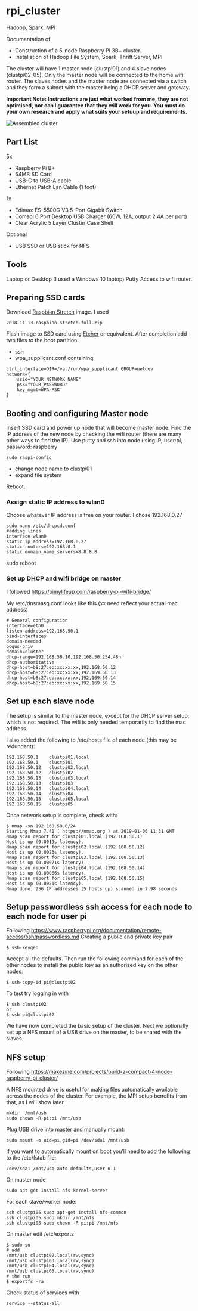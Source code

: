 # rpi_cluster
Hadoop, Spark, MPI


Documentation of
* Construction of a 5-node Raspberry PI 3B+ cluster.
* Installation of Hadoop File System, Spark, Thrift Server, MPI

The cluster will have 1 master node (clustpi01) and 4 slave nodes (clustpi02-05).
Only the master node will be connected to the home wifi router.
The slaves nodes and the master node are connected via a switch and they form a subnet with the master being a DHCP server and gateway.

**Important Note: Instructions are just what worked from me, they are not optimised, nor can I guarantee that they will work for you. You must do your own research and apply what suits your setuup and requirements.**

![Assembled cluster](https://github.com/chseeling/rpi_cluster/blob/master/images/20190106_rpi_cluster.jpg)

## Part List

5x
* Raspberry Pi B+
* 64MB SD Card
* USB-C to USB-A cable
* Ethernet Patch Lan Cable (1 foot)

1x
* Edimax ES-5500G V3 5-Port Gigabit Switch
* Comsol 6 Port Desktop USB Charger  (60W, 12A, output 2.4A per port)
* Clear Acrylic 5 Layer Cluster Case Shelf 


Optional
* USB SSD or USB stick for NFS

## Tools
Laptop or Desktop (I used a Windows 10 laptop)
Putty
Access to wifi router.

## Preparing SSD cards

Download [Raspbian Stretch](https://www.raspberrypi.org/downloads/raspbian/) image. I used

    2018-11-13-raspbian-stretch-full.zip

Flash image to SSD card using [Etcher](https://www.balena.io/etcher/) or equivalent. After completion add two files to the boot partition:
* ssh
* wpa_supplicant.conf  containing
```
ctrl_interface=DIR=/var/run/wpa_supplicant GROUP=netdev
network={
    ssid="YOUR_NETWORK_NAME"
    psk="YOUR_PASSWORD"
    key_mgmt=WPA-PSK
}
```
## Booting and configuring Master node

Insert SSD card and power up node that will become master node.
Find the IP address of the new node by checking the wifi router (there are many other ways to find the IP).
Use putty and ssh into node using IP, user:pi, password: raspberry

    sudo raspi-config

* change node name to clustpi01
* expand file system

Reboot.

### Assign static IP address to wlan0
Choose whatever IP address is free on your router. I chose 192.168.0.27
```
sudo nano /etc/dhcpcd.conf
#adding lines
interface wlan0
static ip_address=192.168.0.27
static routers=192.168.0.1
static domain_name_servers=8.8.8.8
```
sudo reboot

### Set up DHCP and wifi bridge on master
I followed https://pimylifeup.com/raspberry-pi-wifi-bridge/

My /etc/dnsmasq.conf  looks like this (xx need reflect your actual mac address)

```
# General configuration
interface=eth0
listen-address=192.168.50.1
bind-interfaces
domain-needed
bogus-priv
domain=cluster
dhcp-range=192.168.50.10,192.168.50.254,48h
dhcp-authoritative
dhcp-host=b8:27:eb:xx:xx:xx,192.168.50.12
dhcp-host=b8:27:eb:xx:xx:xx,192.169.50.13
dhcp-host=b8:27:eb:xx:xx:xx,192,169.50.14
dhcp-host=b8:27:eb:xx:xx:xx,192.169.50.15
```

## Set up each slave node
The setup is similar to the master node, except for the DHCP server setup, which is not required.
The wifi is only needed temporarily to find the mac address.

I also added the following to /etc/hosts file of each node (this may be redundant):
```
192.168.50.1    clustpi01.local
192.168.50.1    clustpi01
192.168.50.12   clustpi02.local
192.168.50.12   clustpi02
192.168.50.13   clustpi03.local
192.168.50.13   clustpi03
192.168.50.14   clustpi04.local
192.168.50.14   clustpi04
192.168.50.15   clustpi05.local
192.168.50.15   clustpi05
```

Once network setup is complete, check with:
```
$ nmap -sn 192.168.50.0/24
Starting Nmap 7.40 ( https://nmap.org ) at 2019-01-06 11:31 GMT
Nmap scan report for clustpi01.local (192.168.50.1)
Host is up (0.0019s latency).
Nmap scan report for clustpi02.local (192.168.50.12)
Host is up (0.0023s latency).
Nmap scan report for clustpi03.local (192.168.50.13)
Host is up (0.00071s latency).
Nmap scan report for clustpi04.local (192.168.50.14)
Host is up (0.00066s latency).
Nmap scan report for clustpi05.local (192.168.50.15)
Host is up (0.0021s latency).
Nmap done: 256 IP addresses (5 hosts up) scanned in 2.98 seconds
```
## Setup passwordless ssh access for each node to each node for user pi
Following https://www.raspberrypi.org/documentation/remote-access/ssh/passwordless.md
Creating a public and private key pair

    $ ssh-keygen

Accept all the defaults.
Then run the following command for each of the other nodes to install the public key as an authorized key on the other nodes.

    $ ssh-copy-id pi@clustpi02
To test try logging in with

    $ ssh clustpi02
    or
    $ ssh pi@clustpi02

We have now completed the basic setup of the cluster.
Next we optionally set up a NFS mount of a USB drive on the master, to be shared with the slaves.

## NFS setup
Following https://makezine.com/projects/build-a-compact-4-node-raspberry-pi-cluster/

A NFS mounted drive is useful for making files automatically available across the nodes of the cluster.
For example, the MPI setup benefits from that, as I will show later.

    mkdir  /mnt/usb
    sudo chown -R pi:pi /mnt/usb

Plug USB drive into master and manually mount:

    sudo mount -o uid=pi,gid=pi /dev/sda1 /mnt/usb

If you want to automatically mount on boot you’ll need to add the following to the /etc/fstab file:

    /dev/sda1 /mnt/usb auto defaults,user 0 1
    
On master node

    sudo apt-get install nfs-kernel-server
    
For each slave/worker node:
```
ssh clustpi05 sudo apt-get install nfs-common
ssh clustpi05 sudo mkdir /mnt/nfs
ssh clustpi05 sudo chown -R pi:pi /mnt/nfs
```

On master edit /etc/exports
```
$ sudo su
# add
/mnt/usb clustpi02.local(rw,sync)
/mnt/usb clustpi03.local(rw,sync)
/mnt/usb clustpi04.local(rw,sync)
/mnt/usb clustpi05.local(rw,sync)
# the run
$ exportfs -ra
```


Check status of services with

    service --status-all
